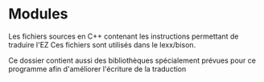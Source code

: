 Modules
=======

Les fichiers sources en C++ contenant les instructions permettant de traduire l'EZ
Ces fichiers sont utilisés dans le lexx/bison.

Ce dossier contient aussi des bibliothèques spécialement prévues pour ce programme afin d'améliorer l'écriture de la traduction

